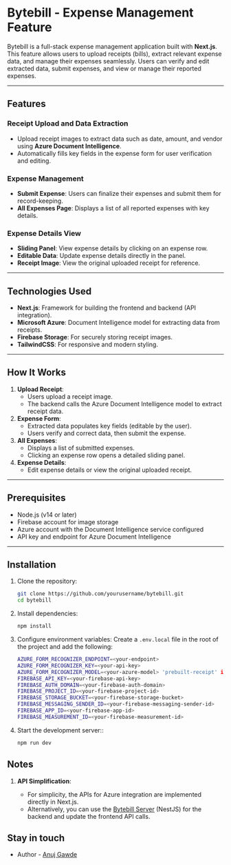 
# Bytebill - Expense Management Feature

Bytebill is a full-stack expense management application built with **Next.js**. This feature allows users to upload receipts (bills), extract relevant expense data, and manage their expenses seamlessly. Users can verify and edit extracted data, submit expenses, and view or manage their reported expenses.

---

## Features

### Receipt Upload and Data Extraction
- Upload receipt images to extract data such as date, amount, and vendor using **Azure Document Intelligence**.
- Automatically fills key fields in the expense form for user verification and editing.

### Expense Management
- **Submit Expense**: Users can finalize their expenses and submit them for record-keeping.
- **All Expenses Page**: Displays a list of all reported expenses with key details.

### Expense Details View
- **Sliding Panel**: View expense details by clicking on an expense row. 
- **Editable Data**: Update expense details directly in the panel.
- **Receipt Image**: View the original uploaded receipt for reference.

---

## Technologies Used

- **Next.js**: Framework for building the frontend and backend (API integration).
- **Microsoft Azure**: Document Intelligence model for extracting data from receipts.
- **Firebase Storage**: For securely storing receipt images.
- **TailwindCSS**: For responsive and modern styling.

---

## How It Works

1. **Upload Receipt**:
   - Users upload a receipt image.
   - The backend calls the Azure Document Intelligence model to extract receipt data.
2. **Expense Form**:
   - Extracted data populates key fields (editable by the user).
   - Users verify and correct data, then submit the expense.
3. **All Expenses**:
   - Displays a list of submitted expenses.
   - Clicking an expense row opens a detailed sliding panel.
4. **Expense Details**:
   - Edit expense details or view the original uploaded receipt.

---

## Prerequisites

- Node.js (v14 or later)
- Firebase account for image storage
- Azure account with the Document Intelligence service configured
- API key and endpoint for Azure Document Intelligence

---

## Installation

1. Clone the repository:
   ```bash
   git clone https://github.com/yourusername/bytebill.git
   cd bytebill
2. Install dependencies:
   ```bash
   npm install
3. Configure environment variables: Create a `.env.local` file in the root of the project and add the following:
   ```bash
   AZURE_FORM_RECOGNIZER_ENDPOINT=<your-endpoint>
   AZURE_FORM_RECOGNIZER_KEY=<your-api-key>
   AZURE_FORM_RECOGNIZER_MODEL=<your-azure-model> 'prebuilt-receipt' in this case
   FIREBASE_API_KEY=<your-firebase-api-key> 
   FIREBASE_AUTH_DOMAIN=<your-firebase-auth-domain>
   FIREBASE_PROJECT_ID=<your-firebase-project-id> 
   FIREBASE_STORAGE_BUCKET=<your-firebase-storage-bucket>
   FIREBASE_MESSAGING_SENDER_ID=<your-firebase-messaging-sender-id>
   FIREBASE_APP_ID=<your-firebase-app-id>
   FIREBASE_MEASUREMENT_ID=<your-firebase-measurement-id>
4. Start the development server::
   ```bash
   npm run dev
## Notes

1.  **API Simplification**:
    
    -   For simplicity, the APIs for Azure integration are implemented directly in Next.js.
    -   Alternatively, you can use the [Bytebill Server](https://github.com/anujgawde/bytebill-server) (NestJS) for the backend and update the frontend API calls.

## Stay in touch

- Author - [Anuj Gawde](https://x.com/axgdevv)

